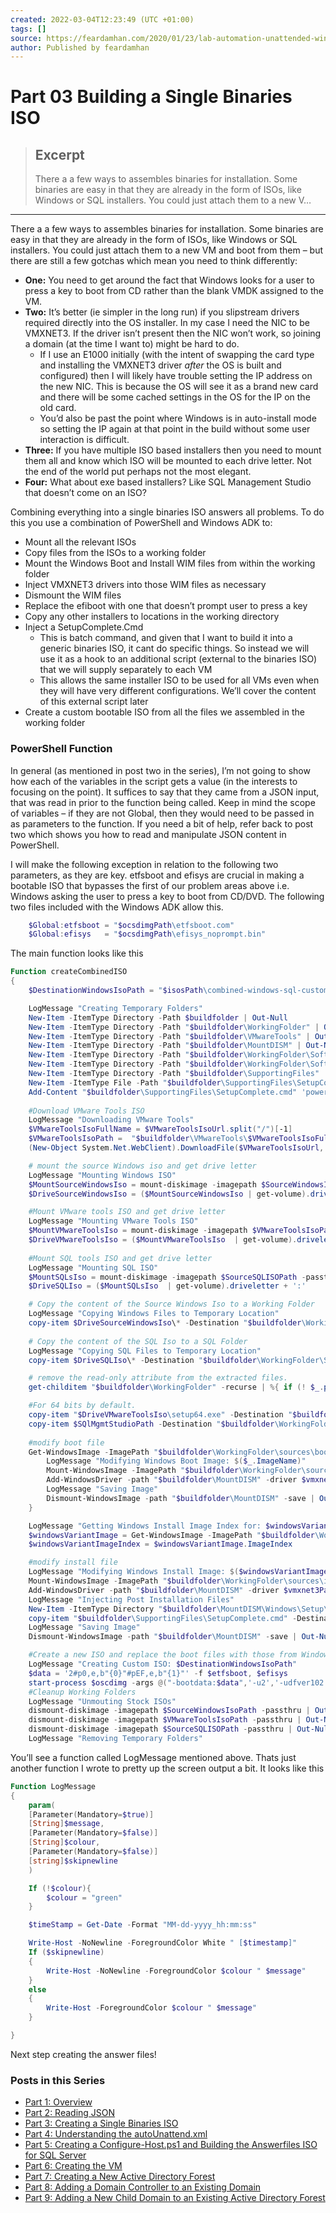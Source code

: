```yaml
---
created: 2022-03-04T12:23:49 (UTC +01:00)
tags: []
source: https://feardamhan.com/2020/01/23/lab-automation-unattended-windows-deployments-including-ad-forests-domains-and-sql-server-part-iii-building-a-single-binaries-iso/
author: Published by feardamhan
---
```


# Part 03 Building a Single Binaries ISO

> ## Excerpt
> There a a few ways to assembles binaries for installation. Some binaries are easy in that they are already in the form of ISOs, like Windows or SQL installers. You could just attach them to a new V…

---
There a a few ways to assembles binaries for installation. Some binaries are easy in that they are already in the form of ISOs, like Windows or SQL installers. You could just attach them to a new VM and boot from them – but there are still a few gotchas which mean you need to think differently:

-   **One:** You need to get around the fact that Windows looks for a user to press a key to boot from CD rather than the blank VMDK assigned to the VM.
-   **Two:** It’s better (ie simpler in the long run) if you slipstream drivers required directly into the OS installer. In my case I need the NIC to be VMXNET3. If the driver isn’t present then the NIC won’t work, so joining a domain (at the time I want to) might be hard to do.
    -   If I use an E1000 initially (with the intent of swapping the card type and installing the VMXNET3 driver _after_ the OS is built and configured) then I will likely have trouble setting the IP address on the new NIC. This is because the OS will see it as a brand new card and there will be some cached settings in the OS for the IP on the old card.
    -   You’d also be past the point where Windows is in auto-install mode so setting the IP again at that point in the build without some user interaction is difficult.
-   **Three:** If you have multiple ISO based installers then you need to mount them all and know which ISO will be mounted to each drive letter. Not the end of the world put perhaps not the most elegant.
-   **Four:** What about exe based installers? Like SQL Management Studio that doesn’t come on an ISO?

Combining everything into a single binaries ISO answers all problems. To do this you use a combination of PowerShell and Windows ADK to:

-   Mount all the relevant ISOs
-   Copy files from the ISOs to a working folder
-   Mount the Windows Boot and Install WIM files from within the working folder
-   Inject VMXNET3 drivers into those WIM files as necessary
-   Dismount the WIM files
-   Replace the efiboot with one that doesn’t prompt user to press a key
-   Copy any other installers to locations in the working directory
-   Inject a SetupComplete.Cmd
    -   This is batch command, and given that I want to build it into a generic binaries ISO, it cant do specific things. So instead we will use it as a hook to an additional script (external to the binaries ISO) that we will supply separately to each VM
    -   This allows the same installer ISO to be used for all VMs even when they will have very different configurations. We’ll cover the content of this external script later
-   Create a custom bootable ISO from all the files we assembled in the working folder

### PowerShell Function

In general (as mentioned in post two in the series), I’m not going to show how each of the variables in the script gets a value (in the interests to focusing on the point). It suffices to say that they came from a JSON input, that was read in prior to the function being called. Keep in mind the scope of variables – if they are not Global, then they would need to be passed in as parameters to the function. If you need a bit of help, refer back to post two which shows you how to read and manipulate JSON content in PowerShell.

I will make the following exception in relation to the following two parameters, as they are key. etfsboot and efisys are crucial in making a bootable ISO that bypasses the first of our problem areas above i.e. Windows asking the user to press a key to boot from CD/DVD. The following two files included with the Windows ADK allow this.

```powershell
    $Global:etfsboot = "$ocsdimgPath\etfsboot.com"
    $Global:efisys   = "$ocsdimgPath\efisys_noprompt.bin"
```

The main function looks like this

```powershell
Function createCombinedISO
{
    $DestinationWindowsIsoPath = "$isosPath\combined-windows-sql-custom-installer.iso"

    LogMessage "Creating Temporary Folders"
    New-Item -ItemType Directory -Path $buildfolder | Out-Null
    New-Item -ItemType Directory -Path "$buildfolder\WorkingFolder" | Out-Null
    New-Item -ItemType Directory -Path "$buildfolder\VMwareTools" | Out-Null
    New-Item -ItemType Directory -Path "$buildfolder\MountDISM" | Out-Null
    New-Item -ItemType Directory -Path "$buildfolder\WorkingFolder\Software" | Out-Null
    New-Item -ItemType Directory -Path "$buildfolder\WorkingFolder\Software\SQL-Install" | Out-Null
    New-Item -ItemType Directory -Path "$buildfolder\SupportingFiles" | Out-Null
    New-Item -ItemType File -Path "$buildfolder\SupportingFiles\SetupComplete.cmd" | Out-Null
    Add-Content "$buildfolder\SupportingFiles\SetupComplete.cmd" 'powershell -file "E:\configure-host.ps1"'
    
    #Download VMware Tools ISO
    LogMessage "Downloading VMware Tools"
    $VMwareToolsIsoFullName = $VMwareToolsIsoUrl.split("/")[-1]
    $VMwareToolsIsoPath =  "$buildfolder\VMwareTools\$VMwareToolsIsoFullName"
    (New-Object System.Net.WebClient).DownloadFile($VMwareToolsIsoUrl, $VMwareToolsIsoPath)

    # mount the source Windows iso and get drive letter
    LogMessage "Mounting Windows ISO"
    $MountSourceWindowsIso = mount-diskimage -imagepath $SourceWindowsIsoPath -passthru
    $DriveSourceWindowsIso = ($MountSourceWindowsIso | get-volume).driveletter + ':'

    #Mount VMware tools ISO and get drive letter
    LogMessage "Mounting VMware Tools ISO"
    $MountVMwareToolsIso = mount-diskimage -imagepath $VMwareToolsIsoPath -passthru
    $DriveVMwareToolsIso = ($MountVMwareToolsIso  | get-volume).driveletter + ':'
    
    #Mount SQL tools ISO and get drive letter
    LogMessage "Mounting SQL ISO"
    $MountSQLsIso = mount-diskimage -imagepath $SourceSQLISOPath -passthru
    $DriveSQLIso = ($MountSQLsIso  | get-volume).driveletter + ':'

    # Copy the content of the Source Windows Iso to a Working Folder
    LogMessage "Copying Windows Files to Temporary Location"
    copy-item $DriveSourceWindowsIso\* -Destination "$buildfolder\WorkingFolder" -force -recurse
    
    # Copy the content of the SQL Iso to a SQL Folder
    LogMessage "Copying SQL Files to Temporary Location"
    copy-item $DriveSQLIso\* -Destination "$buildfolder\WorkingFolder\Software\SQL-Install" -force -recurse

    # remove the read-only attribute from the extracted files.
    get-childitem "$buildfolder\WorkingFolder" -recurse | %{ if (! $_.psiscontainer) { $_.isreadonly = $false } }

    #For 64 bits by default.
    copy-item "$DriveVMwareToolsIso\setup64.exe" -Destination "$buildfolder\WorkingFolder\Software"
    copy-item $SQlMgmtStudioPath -Destination "$buildfolder\WorkingFolder\Software\SQL-Install"
    
    #modify boot file
    Get-WindowsImage -ImagePath "$buildfolder\WorkingFolder\sources\boot.wim" | foreach-object {
        LogMessage "Modifying Windows Boot Image: $($_.ImageName)"
        Mount-WindowsImage -ImagePath "$buildfolder\WorkingFolder\sources\boot.wim" -Index ($_.ImageIndex) -Path "$buildfolder\MountDISM" | Out-Null
        Add-WindowsDriver -path "$buildfolder\MountDISM" -driver $vmxnet3Path -ForceUnsigned -WarningAction silentlyContinue | Out-Null
        LogMessage "Saving Image"
        Dismount-WindowsImage -path "$buildfolder\MountDISM" -save | Out-Null
    }

    LogMessage "Getting Windows Install Image Index for: $windowsVariant"
    $windowsVariantImage = Get-WindowsImage -ImagePath "$buildfolder\WorkingFolder\sources\install.wim" | where-Object {$_.'ImageName' -eq $windowsVariant}
    $windowsVariantImageIndex = $windowsVariantImage.ImageIndex

    #modify install file
    LogMessage "Modifying Windows Install Image: $($windowsVariantImage.ImageName)"
    Mount-WindowsImage -ImagePath "$buildfolder\WorkingFolder\sources\install.wim" -Index ($windowsVariantImageIndex) -Path "$buildfolder\MountDISM" | Out-Null
    Add-WindowsDriver -path "$buildfolder\MountDISM" -driver $vmxnet3Path -ForceUnsigned -WarningAction silentlyContinue | Out-Null
    LogMessage "Injecting Post Installation Files"
    New-Item -ItemType Directory "$buildfolder\MountDISM\Windows\Setup\Scripts" | Out-Null
    copy-item "$buildfolder\SupportingFiles\SetupComplete.cmd" -Destination "$buildfolder\MountDISM\Windows\Setup\Scripts"
    LogMessage "Saving Image"
    Dismount-WindowsImage -path "$buildfolder\MountDISM" -save | Out-Null

    #Create a new ISO and replace the boot files with those from Windows ADK.
    LogMessage "Creating Custom ISO: $DestinationWindowsIsoPath"
    $data = '2#p0,e,b"{0}"#pEF,e,b"{1}"' -f $etfsboot, $efisys
    start-process $oscdimg -args @("-bootdata:$data",'-u2','-udfver102', "$buildfolder\WorkingFolder", $DestinationWindowsIsoPath) -wait -nonewwindow -RedirectStandardError Null1 -RedirectStandardOutput Null2
    #Cleanup Working Folders
    LogMessage "Unmouting Stock ISOs"
    dismount-diskimage -imagepath $SourceWindowsIsoPath -passthru | Out-Null
    dismount-diskimage -imagepath $VMwareToolsIsoPath -passthru | Out-Null
    dismount-diskimage -imagepath $SourceSQLISOPath -passthru | Out-Null
    LogMessage "Removing Temporary Folders"
```

You’ll see a function called LogMessage mentioned above. Thats just another function I wrote to pretty up the screen output a bit. It looks like this

```powershell
Function LogMessage 
{
    param(
    [Parameter(Mandatory=$true)]
    [String]$message,
    [Parameter(Mandatory=$false)]
    [String]$colour,
    [Parameter(Mandatory=$false)]
    [string]$skipnewline
    )

    If (!$colour){
        $colour = "green"
    }

    $timeStamp = Get-Date -Format "MM-dd-yyyy_hh:mm:ss"

    Write-Host -NoNewline -ForegroundColor White " [$timestamp]"
    If ($skipnewline)
    {
        Write-Host -NoNewline -ForegroundColor $colour " $message"        
    }
    else 
    {
        Write-Host -ForegroundColor $colour " $message" 
    }

}
```

Next step creating the answer files!

### Posts in this Series

-   [Part 1: Overview](https://feardamhan.com/2020/01/14/lab-automation-unattended-windows-deployments-including-ad-forests-domains-and-sql-server-part-i-overview/)
-   [Part 2: Reading JSON](https://feardamhan.com/2020/01/23/lab-automation-unattended-windows-deployments-including-ad-forests-domains-and-sql-server-part-ii-sample-json-and-reading-it/)
-   [Part 3: Creating a Single Binaries ISO](https://feardamhan.com/2020/01/23/lab-automation-unattended-windows-deployments-including-ad-forests-domains-and-sql-server-part-iii-building-a-single-binaries-iso/)
-   [Part 4: Understanding the autoUnattend.xml](https://feardamhan.com/2020/01/23/lab-automation-unattended-windows-deployments-including-ad-forests-domains-and-sql-server-part-iv-understanding-and-building-the-autounattend-xml-file/)
-   [Part 5: Creating a Configure-Host.ps1 and Building the Answerfiles ISO for SQL Server](https://feardamhan.com/2020/01/23/lab-automation-unattended-windows-deployments-including-ad-forests-domains-and-sql-server-part-v-build-a-configure-host-ps1-and-answer-files-iso-for-sql-server/)
-   [Part 6: Creating the VM](https://feardamhan.com/2020/01/23/lab-automation-unattended-windows-deployments-including-ad-forests-domains-and-sql-server-part-vi-creating-and-configuring-the-vm/)
-   [Part 7: Creating a New Active Directory Forest](https://feardamhan.com/2020/02/05/lab-automation-unattended-windows-deployments-including-ad-forests-domains-and-sql-server-part-ix-build-a-configure-host-ps1-and-answer-files-iso-for-new-child-domain-in-an-existing-forest/)
-   [Part 8: Adding a Domain Controller to an Existing Domain](https://feardamhan.com/2020/02/05/lab-automation-unattended-windows-deployments-including-ad-forests-domains-and-sql-server-part-viii-build-a-configure-host-ps1-and-answer-files-iso-for-new-domain-controller-in-existing-domain/)
-   [Part 9: Adding a New Child Domain to an Existing Active Directory Forest](https://feardamhan.com/2020/02/05/lab-automation-unattended-windows-deployments-including-ad-forests-domains-and-sql-server-part-ix-build-a-configure-host-ps1-and-answer-files-iso-for-new-child-domain-in-an-existing-forest/)

